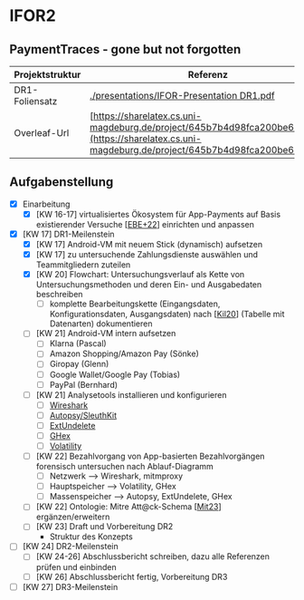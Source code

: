 # IFOR2
## PaymentTraces - gone but not forgotten
| Projektstruktur | Referenz |
| --- | --- |
| DR1-Foliensatz | [./presentations/IFOR-Presentation DR1.pdf](./presentations/IFOR-Presentation%20DR1.pdf) ||
| Overleaf-Url | [https://sharelatex.cs.uni-magdeburg.de/project/645b7b4d98fca200be694c25](https://sharelatex.cs.uni-magdeburg.de/project/645b7b4d98fca200be694c25) |

## Aufgabenstellung
- [X] Einarbeitung
  - [X] [KW 16-17] virtualisiertes Ökosystem für App-Payments auf Basis existierender Versuche [[EBE+22](https://dl.acm.org/doi/pdf/10.1145/3538969.3543786)] einrichten und anpassen
- [X] [KW 17] DR1-Meilenstein
  - [X] [KW 17] Android-VM mit neuem Stick (dynamisch) aufsetzen
  - [X] [KW 17] zu untersuchende Zahlungsdienste auswählen und Teammitgliedern zuteilen
  - [X] [KW 20] Flowchart: Untersuchungsverlauf als Kette von Untersuchungsmethoden und deren Ein- und Ausgabedaten beschreiben
    - [ ] komplette Bearbeitungskette (Eingangsdaten, Konfigurationsdaten, Ausgangsdaten) nach [[Kil20](http://dx.doi.org/10.25673/34647)] (Tabelle mit Datenarten) dokumentieren
  - [ ] [KW 21] Android-VM intern aufsetzen
    - [ ] Klarna (Pascal)
    - [ ] Amazon Shopping/Amazon Pay (Sönke)
    - [ ] Giropay (Glenn)
    - [ ] Google Wallet/Google Pay (Tobias)
    - [ ] PayPal (Bernhard)
  - [ ] [KW 21] Analysetools installieren und konfigurieren
    - [ ] [Wireshark](https://www.wireshark.org/)
    - [ ] [Autopsy/SleuthKit](https://www.sleuthkit.org/autopsy/)
    - [ ] [ExtUndelete](https://extundelete.sourceforge.net/)
    - [ ] [GHex](https://github.com/GNOME/ghex)
    - [ ] [Volatility](https://github.com/volatilityfoundation/volatility)
  - [ ] [KW 22] Bezahlvorgang von App-basierten Bezahlvorgängen forensisch untersuchen nach Ablauf-Diagramm
    - [ ] Netzwerk --> Wireshark, mitmproxy
    - [ ] Hauptspeicher --> Volatility, GHex
    - [ ] Massenspeicher --> Autopsy, ExtUndelete, GHex
  - [ ] [KW 22] Ontologie: Mitre Att@ck-Schema [[Mit23](https://attack.mitre.org/)] ergänzen/erweitern
  - [ ] [KW 23] Draft und Vorbereitung DR2
    - Struktur des Konzepts
- [ ] [KW 24] DR2-Meilenstein
  - [ ] [KW 24-26] Abschlussbericht schreiben, dazu alle Referenzen prüfen und einbinden
  - [ ] [KW 26] Abschlussbericht fertig, Vorbereitung DR3
- [ ] [KW 27] DR3-Meilenstein
